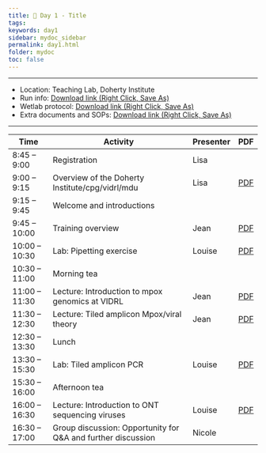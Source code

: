 ```yaml
---
title: 🧪 Day 1 - Title
tags: 
keywords: day1
sidebar: mydoc_sidebar
permalink: day1.html
folder: mydoc
toc: false
---
```


<style>
.result {
background-color: #f0f0f0;
border: 1px solid #dedede;
padding: 10px;
margin-top: 10px;
margin-bottom: 10px;
}
</style>

---

- Location: Teaching Lab, Doherty Institute
- Run info: [Download link (Right Click, Save As)](https://raw.githubusercontent.com/vidrl/training-mpxv-2025/refs/heads/main/pdf/OneDrive_1_30-06-2025.zip)
- Wetlab protocol: [Download link (Right Click, Save As)](https://raw.githubusercontent.com/vidrl/training-mpxv-2025/refs/heads/main/pdf/VIDRL_ONT%20Mpox%20Protocol_Wetlab_%20training_2025.pdf)
- Extra documents and SOPs: [Download link (Right Click, Save As)](https://raw.githubusercontent.com/vidrl/training-mpxv-2025/refs/heads/main/pdf/wetlab/OneDrive_2025-06-30.zip)

---

| **Time**         | **Activity**                                         | **Presenter**  | **PDF** |
|------------------|-----------------------------------------------------|-----------------|---------|
| 8:45 – 9:00      | Registration                                        | Lisa            |      |
| 9:00 – 9:15      | Overview of the Doherty Institute/cpg/vidrl/mdu    | Lisa            | [PDF](https://raw.githubusercontent.com/vidrl/training-mpxv-2025/refs/heads/main/pdf/wetlab/CPG%20overview_Mpox%20training.pdf)     |
| 9:15 – 9:45      | Welcome and introductions                            |                 |      |
| 9:45 – 10:00     | Training overview                                   | Jean            | [PDF](https://raw.githubusercontent.com/vidrl/training-mpxv-2025/21e5a17af1dc33c47696b471b2c27a455ed456a3/pdf/wetlab/1_Mpox%20Wet%20Lab%20Day%201_Training%20Overview-1.pdf)     |
| 10:00 – 10:30    | Lab: Pipetting exercise                             | Louise          | [PDF](https://raw.githubusercontent.com/vidrl/training-mpxv-2025/21e5a17af1dc33c47696b471b2c27a455ed456a3/pdf/wetlab/2_Mpox%20Wet%20Lab%20Day1_pipetting.pdf)     |
| 10:30 – 11:00    | Morning tea                                        |                 |      |
| 11:00 – 11:30    | Lecture: Introduction to mpox genomics at VIDRL   | Jean            | [PDF](https://raw.githubusercontent.com/vidrl/training-mpxv-2025/21e5a17af1dc33c47696b471b2c27a455ed456a3/pdf/wetlab/3_Mpox%20Wet%20Lab%20Day%201_INTRODUCTION%20TO%20MPOX%20GENOMICS.pdf)     |
| 11:30 – 12:30    | Lecture: Tiled amplicon Mpox/viral theory          | Jean            | [PDF](https://raw.githubusercontent.com/vidrl/training-mpxv-2025/21e5a17af1dc33c47696b471b2c27a455ed456a3/pdf/wetlab/4_Mpox%20Wet%20Lab%20Day%201_Tiled%20Amp_LECTURE.pdf)     |
| 12:30 – 13:30    | Lunch                                              |                 |      |
| 13:30 – 15:30    | Lab: Tiled amplicon PCR                            | Louise          |   [PDF](https://raw.githubusercontent.com/vidrl/training-mpxv-2025/e1c97f9fd0b4febe75ac7f2d4f226f019e20ad38/pdf/wetlab/5_Mpox%20Wet%20Lab%20Day%201_tiled%20amplicon%20PCR_lab-1.pdf)   |
| 15:30 – 16:00    | Afternoon tea                                      |                 |      |
| 16:00 – 16:30    | Lecture: Introduction to ONT sequencing viruses     | Louise          | [PDF](https://raw.githubusercontent.com/vidrl/training-mpxv-2025/21e5a17af1dc33c47696b471b2c27a455ed456a3/pdf/wetlab/6_Mpox%20Wet%20Lab%20Day%201_ONT%20sequencing.pdf)     |
| 16:30 – 17:00    | Group discussion: Opportunity for Q&A and further discussion | Nicole          |      |
